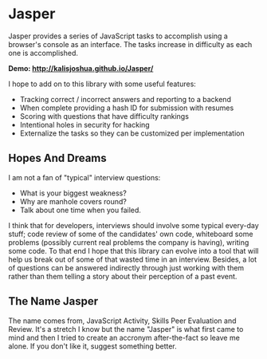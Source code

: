 # Jasper

Jasper provides a series of JavaScript tasks to accomplish using a browser's console as an interface. The tasks increase in difficulty as each one is accomplished.

 **Demo: http://kalisjoshua.github.io/Jasper/**

I hope to add on to this library with some useful features:

  * Tracking correct / incorrect answers and reporting to a backend
  * When complete providing a hash ID for submission with resumes
  * Scoring with questions that have difficulty rankings
  * Intentional holes in security for hacking
  * Externalize the tasks so they can be customized per implementation

## Hopes And Dreams

I am not a fan of "typical" interview questions: 

  * What is your biggest weakness?
  * Why are manhole covers round?
  * Talk about one time when you failed.

I think that for developers, interviews should involve some typical every-day stuff; code review of some of the candidates' own code, whiteboard some problems (possibly current real problems the company is having), writing some code. To that end I hope that this library can evolve into a tool that will help us break out of some of that wasted time in an interview. Besides, a lot of questions can be answered indirectly through just working with them rather than them telling a story about their perception of a past event.

## The Name Jasper

The name comes from, JavaScript Activity, Skills Peer Evaluation and Review. It's a stretch I know but the name "Jasper" is what first came to mind and then I tried to create an accronym after-the-fact so leave me alone. If you don't like it, suggest something better.
